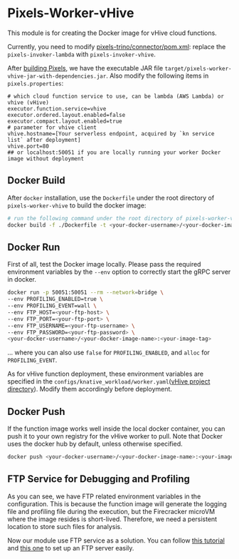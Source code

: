 # Pixels-Worker-vHive

This module is for creating the Docker image for vHive cloud functions.

Currently, you need to modify [pixels-trino/connector/pom.xml](https://github.com/pixelsdb/pixels-trino/blob/master/connector/pom.xml): replace the `pixels-invoker-lambda` with `pixels-invoker-vhive`.

After [building Pixels](https://github.com/pixelsdb/pixels#build-pixels), we have the executable JAR file `target/pixels-worker-vhive-jar-with-dependencies.jar`.
Also modify the following items in `pixels.properties`:
```properties
# which cloud function service to use, can be lambda (AWS Lambda) or vhive (vHive)
executor.function.service=vhive
executor.ordered.layout.enabled=false
executor.compact.layout.enabled=true
# parameter for vhive client
vhive.hostname=[Your serverless endpoint, acquired by `kn service list` after deployment]
vhive.port=80
## or localhost:50051 if you are locally running your worker Docker image without deployment
```

## Docker Build

After `docker` installation, use the `Dockerfile` under the root directory of `pixels-worker-vhive` to build the docker image:

```bash
# run the following command under the root directory of pixels-worker-vhive module
docker build -f ./Dockerfile -t <your-docker-username>/<your-docker-image-name>:<your-image-tag> .
```

## Docker Run

First of all, test the Docker image locally.
Please pass the required environment variables by the `--env` option to correctly start the gRPC server in docker.

```bash
docker run -p 50051:50051 --rm --network=bridge \
--env PROFILING_ENABLED=true \
--env PROFILING_EVENT=wall \
--env FTP_HOST=<your-ftp-host> \
--env FTP_PORT=<your-ftp-port> \
--env FTP_USERNAME=<your-ftp-username> \
--env FTP_PASSWORD=<your-ftp-password> \
<your-docker-username>/<your-docker-image-name>:<your-image-tag>
```
... where you can also use `false` for `PROFILING_ENABLED`, and `alloc` for `PROFILING_EVENT`.

As for vHive function deployment, these environment variables are specified in the `configs/knative_workload/worker.yaml`([vHive project directory](https://github.com/pixelsdb/vhive)). Modify them accordingly before deployment.

## Docker Push

If the function image works well inside the local docker container, you can push it to your own
registry for the vHive worker to pull.
Note that Docker uses the docker hub by default, unless otherwise specified.

```bash
docker push <your-docker-username>/<your-docker-image-name>:<your-image-tag>
```

## FTP Service for Debugging and Profiling

As you can see, we have FTP related environment variables in the configuration.
This is because the function image will generate the logging file and profiling file during the execution, but the Firecracker microVM
where the image resides is short-lived.
Therefore, we need a persistent location to store such files for analysis.

Now our module use FTP service as a solution.
You can follow [this tutorial](https://ubuntu.com/server/docs/service-ftp)
and [this one](https://www.digitalocean.com/community/tutorials/how-to-set-up-vsftpd-for-a-user-s-directory-on-ubuntu-20-04)
to set up an FTP server easily.

